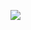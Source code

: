 <img src="https://user-images.githubusercontent.com/107850055/193414162-50692ac0-337e-43db-a2e9-54b6b3da7e43.gif"></img>
<!-- 1.첫번째 오류 : local storage에 저장한 데이터들을 map을 사용해서 값을 불러오려고 했는데 Uncaught TypeError: memolist.map is not a function 오류가뜸. 이유는 내가 로컬 스토리지에 데이터를 저장할때 배열 형태로 저장한게 아닌,string으로 저장했기 때문에 배열로 이루어진 data에만 처리가 가능한 map이 작동하지 않아서 생긴 오류였고 배열형태로 데이터를 저장해주니까 정상작동됐다.
2.두번째 오류 : create버튼을 누르게되면 입력된 데이터가 바로 local storage로 저장이 돼야 하는데 클릭을 두번해야 데이터가 저장이 됐다. -->
